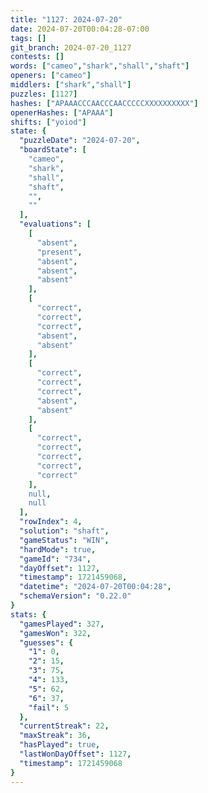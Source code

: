 ```yaml
---
title: "1127: 2024-07-20"
date: 2024-07-20T00:04:28-07:00
tags: []
git_branch: 2024-07-20_1127
contests: []
words: ["cameo","shark","shall","shaft"]
openers: ["cameo"]
middlers: ["shark","shall"]
puzzles: [1127]
hashes: ["APAAACCCAACCCAACCCCCXXXXXXXXXX"]
openerHashes: ["APAAA"]
shifts: ["yoiod"]
state: {
  "puzzleDate": "2024-07-20",
  "boardState": [
    "cameo",
    "shark",
    "shall",
    "shaft",
    "",
    ""
  ],
  "evaluations": [
    [
      "absent",
      "present",
      "absent",
      "absent",
      "absent"
    ],
    [
      "correct",
      "correct",
      "correct",
      "absent",
      "absent"
    ],
    [
      "correct",
      "correct",
      "correct",
      "absent",
      "absent"
    ],
    [
      "correct",
      "correct",
      "correct",
      "correct",
      "correct"
    ],
    null,
    null
  ],
  "rowIndex": 4,
  "solution": "shaft",
  "gameStatus": "WIN",
  "hardMode": true,
  "gameId": "734",
  "dayOffset": 1127,
  "timestamp": 1721459068,
  "datetime": "2024-07-20T00:04:28",
  "schemaVersion": "0.22.0"
}
stats: {
  "gamesPlayed": 327,
  "gamesWon": 322,
  "guesses": {
    "1": 0,
    "2": 15,
    "3": 75,
    "4": 133,
    "5": 62,
    "6": 37,
    "fail": 5
  },
  "currentStreak": 22,
  "maxStreak": 36,
  "hasPlayed": true,
  "lastWonDayOffset": 1127,
  "timestamp": 1721459068
}
---
```

<!-- more -->
